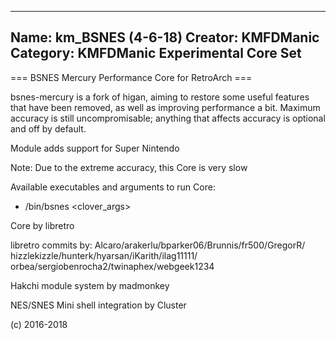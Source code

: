-----------------------
Name: km_BSNES (4-6-18)
Creator: KMFDManic
Category: KMFDManic Experimental Core Set
-----------------------
=== BSNES Mercury Performance Core for RetroArch ===

bsnes-mercury is a fork of higan, aiming to restore some useful features that have been removed, as well as improving performance a bit. Maximum accuracy is still uncompromisable; anything that affects accuracy is optional and off by default.

Module adds support for Super Nintendo

Note: Due to the extreme accuracy, this Core is very slow

Available executables and arguments to run Core:
- /bin/bsnes <rom> <clover_args>

Core by libretro

libretro commits by:
Alcaro/arakerlu/bparker06/Brunnis/fr500/GregorR/
hizzlekizzle/hunterk/hyarsan/iKarith/ilag11111/
orbea/sergiobenrocha2/twinaphex/webgeek1234 

Hakchi module system by madmonkey

NES/SNES Mini shell integration by Cluster

(c) 2016-2018
